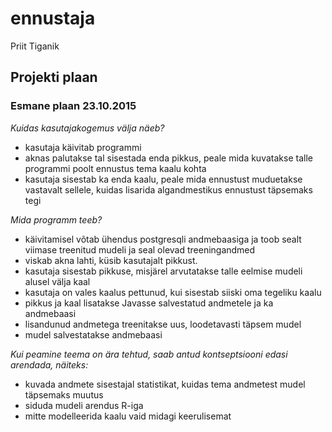 # ennustaja
Priit Tiganik

## Projekti plaan 

### Esmane plaan 23.10.2015 

*Kuidas kasutajakogemus välja näeb?*
- kasutaja käivitab programmi
- aknas palutakse tal sisestada enda pikkus, peale mida kuvatakse talle programmi poolt ennustus tema kaalu kohta
- kasutaja sisestab ka enda kaalu, peale mida ennustust muduetakse vastavalt sellele, kuidas lisarida algandmestikus ennustust täpsemaks tegi

*Mida programm teeb?*
- käivitamisel võtab ühendus postgresqli andmebaasiga ja toob sealt viimase treenitud mudeli ja seal olevad treeningandmed
- viskab akna lahti, küsib kasutajalt pikkust.
- kasutaja sisestab pikkuse, misjärel arvutatakse talle eelmise mudeli alusel välja kaal
- kasutaja on vales kaalus pettunud, kui sisestab siiski oma tegeliku kaalu
- pikkus ja kaal lisatakse Javasse salvestatud andmetele ja ka andmebaasi
- lisandunud andmetega treenitakse uus, loodetavasti täpsem mudel
- mudel salvestatakse andmebaasi

*Kui peamine teema on ära tehtud, saab antud kontseptsiooni edasi arendada, näiteks:*
- kuvada andmete sisestajal statistikat, kuidas tema andmetest mudel täpsemaks muutus
- siduda mudeli arendus R-iga
- mitte modelleerida kaalu vaid midagi keerulisemat
